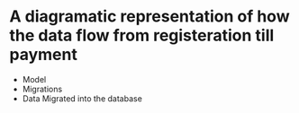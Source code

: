 # A diagramatic representation of how the data flow from registeration till payment
- Model
- Migrations
- Data Migrated into the database